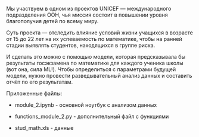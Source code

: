 Мы участвуем в одном из проектов UNICEF — международного подразделения ООН, чья миссия состоит в повышении уровня благополучия детей по всему миру.

Суть проекта — отследить влияние условий жизни учащихся в возрасте от 15 до 22 лет на их успеваемость по математике, чтобы на ранней стадии выявлять студентов, находящихся в группе риска.

И сделать это можно с помощью модели, которая предсказывала бы результаты госэкзамена по математике для каждого ученика школы (вот она, сила ML!). Чтобы определиться с параметрами будущей модели, нужно провести разведывательный анализ данных и составить отчёт по его результатам.

Приложенные файлы:

- module_2.ipynb - основной ноутбук с анализом данных

- functions_module_2.py - дополнительный файл с функциями

- stud_math.xls - данные
